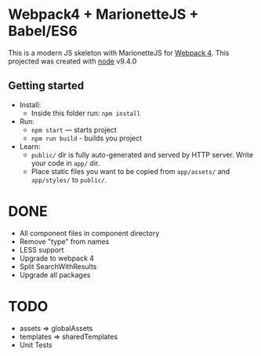 # Webpack4 + MarionetteJS + Babel/ES6

This is a modern JS skeleton with MarionetteJS for [Webpack 4](https://webpack.github.io/). This projected was created with [node](https://nodejs.org/en/) v9.4.0

## Getting started

* Install:
    * Inside this folder run: `npm install`
* Run:
    * `npm start` — starts project
    * `npm run build` - builds you project
* Learn:
    * `public/` dir is fully auto-generated and served by HTTP server.  Write your code in `app/` dir.
    * Place static files you want to be copied from `app/assets/` and `app/styles/` to `public/`.

# DONE

- All component files in component directory
- Remove "type" from names
- LESS support
- Upgrade to webpack 4
- Split SearchWithResults
- Upgrade all packages

# TODO

- assets => globalAssets
- templates => sharedTemplates 
- Unit Tests 
